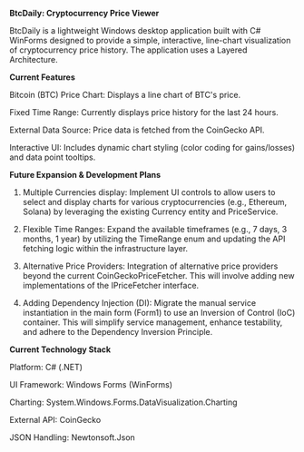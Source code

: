 **BtcDaily: Cryptocurrency Price Viewer**

BtcDaily is a lightweight Windows desktop application built with C# WinForms designed to provide a simple, interactive, line-chart visualization of cryptocurrency price history. The application uses a Layered Architecture.

**Current Features**

Bitcoin (BTC) Price Chart: Displays a line chart of BTC's price.

Fixed Time Range: Currently displays price history for the last 24 hours.

External Data Source: Price data is fetched from the CoinGecko API.

Interactive UI: Includes dynamic chart styling (color coding for gains/losses) and data point tooltips.

**Future Expansion & Development Plans**

1. Multiple Currencies display:
Implement UI controls to allow users to select and display charts for various cryptocurrencies (e.g., Ethereum, Solana) by leveraging the existing Currency entity and PriceService.

2. Flexible Time Ranges: 
Expand the available timeframes (e.g., 7 days, 3 months, 1 year) by utilizing the TimeRange enum and updating the API fetching logic within the infrastructure layer.

3. Alternative Price Providers:
Integration of alternative price providers beyond the current CoinGeckoPriceFetcher. This will involve adding new implementations of the IPriceFetcher interface.

4. Adding Dependency Injection (DI): 
Migrate the manual service instantiation in the main form (Form1) to use an Inversion of Control (IoC) container. This will simplify service management, enhance testability, and adhere to the Dependency Inversion Principle.

**Current Technology Stack**

Platform: C# (.NET)

UI Framework: Windows Forms (WinForms)

Charting: System.Windows.Forms.DataVisualization.Charting

External API: CoinGecko

JSON Handling: Newtonsoft.Json
